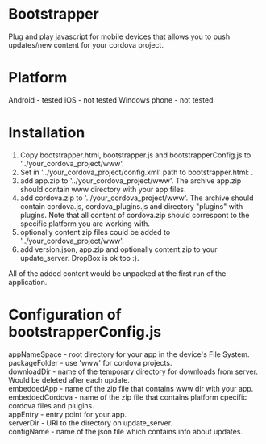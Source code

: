 Bootstrapper
============
Plug and play javascript for mobile devices that allows you to push updates/new content for your cordova project.


Platform
============
Android       - tested
iOS           - not tested
Windows phone - not tested


Installation
============
1. Copy bootstrapper.html, bootstrapper.js and bootstrapperConfig.js to '../your_cordova_project/www'.
2. Set in '../your_cordova_project/config.xml' path to bootstrapper.html: <content src="bootstrapper.html" />.
3. add app.zip to '../your_cordova_project/www'. The archive app.zip should contain www directory with your app files.
4. add cordova.zip to '../your_cordova_project/www'. The archive should contain cordova.js, cordova_plugins.js and directory "plugins" with plugins. Note that all content of cordova.zip should correspont to the specific platform you are working with.
5. optionally content zip files could be added to '../your_cordova_project/www'. 
6. add version.json, app.zip and optionally content.zip to your update_server. DropBox is ok too :).

All of the added content would be unpacked at the first run of the application.


Configuration of bootstrapperConfig.js
============
appNameSpace - root directory for your app in the device's File System.   
packageFolder - use 'www' for cordova projects.   
downloadDir - name of the temporary directory for downloads from server. Would be deleted after each update.   
embeddedApp - name of the zip file that contains www dir with your app.    
embeddedCordova - name of the zip file that contains platform cpecific cordova files and plugins.   
appEntry - entry point for your app.   
serverDir - URI to the directory on update_server.    
configName - name of the json file which contains info about updates.
